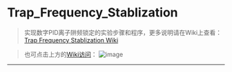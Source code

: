 # Trap_Frequency_Stablization

> 实现数字PID离子阱频锁定的实验步骤和程序，更多说明请在Wiki上查看：[Trap Frequency Stablization Wiki](https://github.com/DaojiePENG/Trap_Frequency_Stablization/wiki)

> 也可点击上方的[Wiki访问](https://github.com/DaojiePENG/Trap_Frequency_Stablization/wiki)：
![image](https://github.com/DaojiePENG/Trap_Frequency_Stablization/assets/49547589/e60af2d3-b86b-4700-92b4-ad761120d528)

***

